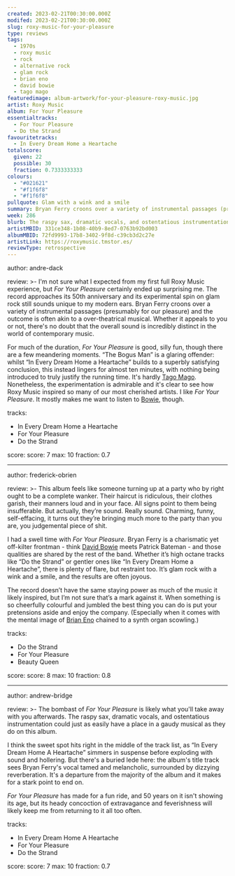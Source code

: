 ```yaml
---
created: 2023-02-21T00:30:00.000Z
modifed: 2023-02-21T00:30:00.000Z
slug: roxy-music-for-your-pleasure
type: reviews
tags:
  - 1970s
  - roxy music
  - rock
  - alternative rock
  - glam rock
  - brian eno
  - david bowie
  - tago mago
featuredimage: album-artwork/for-your-pleasure-roxy-music.jpg
artist: Roxy Music
album: For Your Pleasure
essentialtracks:
  - For Your Pleasure
  - Do the Strand
favouritetracks:
  - In Every Dream Home a Heartache
totalscore:
  given: 22
  possible: 30
  fraction: 0.7333333333
colours:
  - "#021621"
  - "#f1f6f8"
  - "#f1f6f8"
pullquote: Glam with a wink and a smile
summary: Bryan Ferry croons over a variety of instrumental passages (presumably for our pleasure) and the outcome is often akin to a over-theatrical musical. Whether it appeals to you or not, there's no doubt that the overall sound is incredibly distinct in the world of contemporary music
week: 286
blurb: The raspy sax, dramatic vocals, and ostentatious instrumentation could just as easily have a place in a gaudy musical as they do on this album.
artistMBID: 331ce348-1b08-40b9-8ed7-0763b92bd003
albumMBID: 72fd9993-17b8-3402-9f8d-c39cb3d2c27e
artistLink: https://roxymusic.tmstor.es/
reviewType: retrospective
---
```


author: andre-dack

review: >-
  I'm not sure what I expected from my first full Roxy Music experience, but _For Your Pleasure_ certainly ended up surprising me. The record approaches its 50th anniversary and its experimental spin on glam rock still sounds unique to my modern ears. Bryan Ferry croons over a variety of instrumental passages (presumably for our pleasure) and the outcome is often akin to a over-theatrical musical. Whether it appeals to you or not, there's no doubt that the overall sound is incredibly distinct in the world of contemporary music.

  For much of the duration, _For Your Pleasure_ is good, silly fun, though there are a few meandering moments. “The Bogus Man” is a glaring offender: whilst “In Every Dream Home a Heartache” builds to a superbly satisfying conclusion, this instead lingers for almost ten minutes, with nothing being introduced to truly justify the running time. It's hardly [Tago Mago](/reviews/can-tago-mago). Nonetheless, the experimentation is admirable and it's clear to see how Roxy Music inspired so many of our most cherished artists. I like _For Your Pleasure_. It mostly makes me want to listen to [Bowie](/reviews/david-bowie-hunky-dory), though.

tracks:
  - In Every Dream Home a Heartache
  - For Your Pleasure
  - Do the Strand

score:
  score: 7
  max: 10
  fraction: 0.7

---

author: frederick-obrien

review: >-
  This album feels like someone turning up at a party who by right ought to be a complete wanker. Their haircut is ridiculous, their clothes garish, their manners loud and in your face. All signs point to them being insufferable. But actually, they’re sound. Really sound. Charming, funny, self-effacing, it turns out they’re bringing much more to the party than you are, you judgemental piece of shit.

  I had a swell time with _For Your Pleasure_. Bryan Ferry is a charismatic yet off-kilter frontman - think [David Bowie](/reviews/david-bowie-low) meets Patrick Bateman - and those qualities are shared by the rest of the band. Whether it’s high octane tracks like “Do the Strand” or gentler ones like “In Every Dream Home a Heartache”, there is plenty of flare, but restraint too. It’s glam rock with a wink and a smile, and the results are often joyous.

  The record doesn’t have the same staying power as much of the music it likely inspired, but I’m not sure that’s a mark against it. When something is so cheerfully colourful and jumbled the best thing you can do is put your pretensions aside and enjoy the company. (Especially when it comes with the mental image of [Brian Eno](/reviews/brian-eno-ambient-1-music-for-airports) chained to a synth organ scowling.)

tracks:
  - Do the Strand
  - For Your Pleasure
  - Beauty Queen

score:
  score: 8
  max: 10
  fraction: 0.8

---

author: andrew-bridge

review: >-
  The bombast of _For Your Pleasure_ is likely what you'll take away with you afterwards. The raspy sax, dramatic vocals, and ostentatious instrumentation could just as easily have a place in a gaudy musical as they do on this album.
  
  I think the sweet spot hits right in the middle of the track list, as “In Every Dream Home A Heartache” simmers in suspense before exploding with sound and hollering. But there's a buried lede here: the album's title track sees Bryan Ferry's vocal tamed and melancholic, surrounded by dizzying reverberation. It's a departure from the majority of the album and it makes for a stark point to end on.

  _For Your Pleasure_ has made for a fun ride, and 50 years on it isn't showing its age, but its heady concoction of extravagance and feverishness will likely keep me from returning to it all too often.

tracks:
  - In Every Dream Home A Heartache
  - For Your Pleasure
  - Do the Strand

score:
  score: 7
  max: 10
  fraction: 0.7
